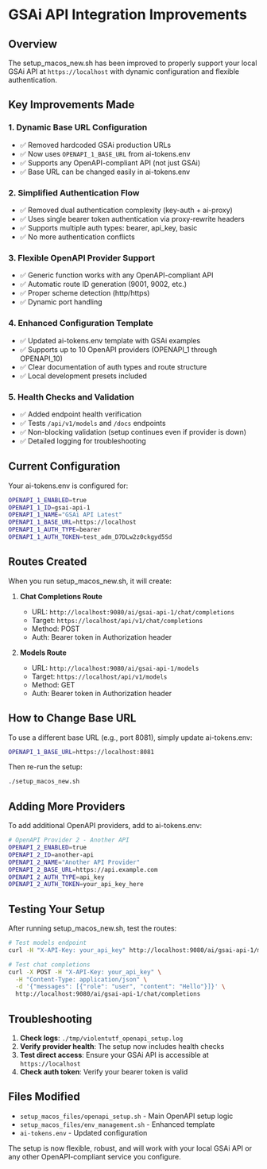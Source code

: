 # GSAi API Integration Improvements

## Overview

The setup_macos_new.sh has been improved to properly support your local GSAi API at `https://localhost` with dynamic configuration and flexible authentication.

## Key Improvements Made

### 1. **Dynamic Base URL Configuration**
- ✅ Removed hardcoded GSAi production URLs
- ✅ Now uses `OPENAPI_1_BASE_URL` from ai-tokens.env
- ✅ Supports any OpenAPI-compliant API (not just GSAi)
- ✅ Base URL can be changed easily in ai-tokens.env

### 2. **Simplified Authentication Flow**
- ✅ Removed dual authentication complexity (key-auth + ai-proxy)
- ✅ Uses single bearer token authentication via proxy-rewrite headers
- ✅ Supports multiple auth types: bearer, api_key, basic
- ✅ No more authentication conflicts

### 3. **Flexible OpenAPI Provider Support**
- ✅ Generic function works with any OpenAPI-compliant API
- ✅ Automatic route ID generation (9001, 9002, etc.)
- ✅ Proper scheme detection (http/https)
- ✅ Dynamic port handling

### 4. **Enhanced Configuration Template**
- ✅ Updated ai-tokens.env template with GSAi examples
- ✅ Supports up to 10 OpenAPI providers (OPENAPI_1 through OPENAPI_10)
- ✅ Clear documentation of auth types and route structure
- ✅ Local development presets included

### 5. **Health Checks and Validation**
- ✅ Added endpoint health verification
- ✅ Tests `/api/v1/models` and `/docs` endpoints
- ✅ Non-blocking validation (setup continues even if provider is down)
- ✅ Detailed logging for troubleshooting

## Current Configuration

Your ai-tokens.env is configured for:
```bash
OPENAPI_1_ENABLED=true
OPENAPI_1_ID=gsai-api-1
OPENAPI_1_NAME="GSAi API Latest"
OPENAPI_1_BASE_URL=https://localhost
OPENAPI_1_AUTH_TYPE=bearer
OPENAPI_1_AUTH_TOKEN=test_adm_D7DLw2z0ckgyd5Sd
```

## Routes Created

When you run setup_macos_new.sh, it will create:

1. **Chat Completions Route**
   - URL: `http://localhost:9080/ai/gsai-api-1/chat/completions`
   - Target: `https://localhost/api/v1/chat/completions`
   - Method: POST
   - Auth: Bearer token in Authorization header

2. **Models Route**
   - URL: `http://localhost:9080/ai/gsai-api-1/models`
   - Target: `https://localhost/api/v1/models`
   - Method: GET
   - Auth: Bearer token in Authorization header

## How to Change Base URL

To use a different base URL (e.g., port 8081), simply update ai-tokens.env:
```bash
OPENAPI_1_BASE_URL=https://localhost:8081
```

Then re-run the setup:
```bash
./setup_macos_new.sh
```

## Adding More Providers

To add additional OpenAPI providers, add to ai-tokens.env:
```bash
# OpenAPI Provider 2 - Another API
OPENAPI_2_ENABLED=true
OPENAPI_2_ID=another-api
OPENAPI_2_NAME="Another API Provider"
OPENAPI_2_BASE_URL=https://api.example.com
OPENAPI_2_AUTH_TYPE=api_key
OPENAPI_2_AUTH_TOKEN=your_api_key_here
```

## Testing Your Setup

After running setup_macos_new.sh, test the routes:

```bash
# Test models endpoint
curl -H "X-API-Key: your_api_key" http://localhost:9080/ai/gsai-api-1/models

# Test chat completions
curl -X POST -H "X-API-Key: your_api_key" \
  -H "Content-Type: application/json" \
  -d '{"messages": [{"role": "user", "content": "Hello"}]}' \
  http://localhost:9080/ai/gsai-api-1/chat/completions
```

## Troubleshooting

1. **Check logs**: `./tmp/violentutf_openapi_setup.log`
2. **Verify provider health**: The setup now includes health checks
3. **Test direct access**: Ensure your GSAi API is accessible at `https://localhost`
4. **Check auth token**: Verify your bearer token is valid

## Files Modified

- `setup_macos_files/openapi_setup.sh` - Main OpenAPI setup logic
- `setup_macos_files/env_management.sh` - Enhanced template
- `ai-tokens.env` - Updated configuration

The setup is now flexible, robust, and will work with your local GSAi API or any other OpenAPI-compliant service you configure.
